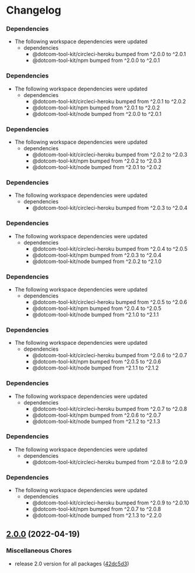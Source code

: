 # Changelog

### Dependencies

* The following workspace dependencies were updated
  * dependencies
    * @dotcom-tool-kit/circleci-heroku bumped from ^2.0.0 to ^2.0.1
    * @dotcom-tool-kit/npm bumped from ^2.0.0 to ^2.0.1

### Dependencies

* The following workspace dependencies were updated
  * dependencies
    * @dotcom-tool-kit/circleci-heroku bumped from ^2.0.1 to ^2.0.2
    * @dotcom-tool-kit/npm bumped from ^2.0.1 to ^2.0.2
    * @dotcom-tool-kit/node bumped from ^2.0.0 to ^2.0.1

### Dependencies

* The following workspace dependencies were updated
  * dependencies
    * @dotcom-tool-kit/circleci-heroku bumped from ^2.0.2 to ^2.0.3
    * @dotcom-tool-kit/npm bumped from ^2.0.2 to ^2.0.3
    * @dotcom-tool-kit/node bumped from ^2.0.1 to ^2.0.2

### Dependencies

* The following workspace dependencies were updated
  * dependencies
    * @dotcom-tool-kit/circleci-heroku bumped from ^2.0.3 to ^2.0.4

### Dependencies

* The following workspace dependencies were updated
  * dependencies
    * @dotcom-tool-kit/circleci-heroku bumped from ^2.0.4 to ^2.0.5
    * @dotcom-tool-kit/npm bumped from ^2.0.3 to ^2.0.4
    * @dotcom-tool-kit/node bumped from ^2.0.2 to ^2.1.0

### Dependencies

* The following workspace dependencies were updated
  * dependencies
    * @dotcom-tool-kit/circleci-heroku bumped from ^2.0.5 to ^2.0.6
    * @dotcom-tool-kit/npm bumped from ^2.0.4 to ^2.0.5
    * @dotcom-tool-kit/node bumped from ^2.1.0 to ^2.1.1

### Dependencies

* The following workspace dependencies were updated
  * dependencies
    * @dotcom-tool-kit/circleci-heroku bumped from ^2.0.6 to ^2.0.7
    * @dotcom-tool-kit/npm bumped from ^2.0.5 to ^2.0.6
    * @dotcom-tool-kit/node bumped from ^2.1.1 to ^2.1.2

### Dependencies

* The following workspace dependencies were updated
  * dependencies
    * @dotcom-tool-kit/circleci-heroku bumped from ^2.0.7 to ^2.0.8
    * @dotcom-tool-kit/npm bumped from ^2.0.6 to ^2.0.7
    * @dotcom-tool-kit/node bumped from ^2.1.2 to ^2.1.3

### Dependencies

* The following workspace dependencies were updated
  * dependencies
    * @dotcom-tool-kit/circleci-heroku bumped from ^2.0.8 to ^2.0.9

### Dependencies

* The following workspace dependencies were updated
  * dependencies
    * @dotcom-tool-kit/circleci-heroku bumped from ^2.0.9 to ^2.0.10
    * @dotcom-tool-kit/npm bumped from ^2.0.7 to ^2.0.8
    * @dotcom-tool-kit/node bumped from ^2.1.3 to ^2.2.0

## [2.0.0](https://github.com/Financial-Times/dotcom-tool-kit/compare/backend-app-v1.9.0...backend-app-v2.0.0) (2022-04-19)


### Miscellaneous Chores

* release 2.0 version for all packages ([42dc5d3](https://github.com/Financial-Times/dotcom-tool-kit/commit/42dc5d39bf330b9bca4121d062470904f9c6918d))

